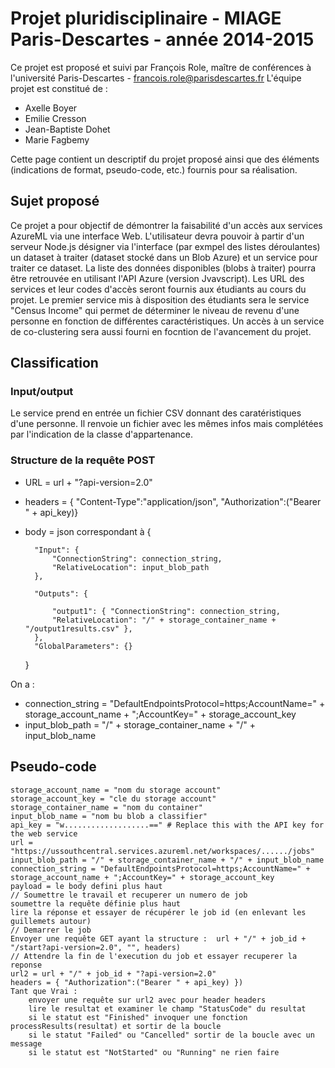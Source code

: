 # Projet pluridisciplinaire - MIAGE Paris-Descartes - année 2014-2015

Ce projet est proposé et suivi par François Role, maître de conférences à l'université Paris-Descartes - francois.role@parisdescartes.fr
L'équipe projet est constitué de :
* Axelle Boyer
* Emilie Cresson
* Jean-Baptiste Dohet
* Marie Fagbemy

Cette page contient un descriptif du projet proposé ainsi que des éléments (indications de format, pseudo-code, etc.) fournis pour sa réalisation.

## Sujet proposé
Ce projet a pour objectif de démontrer la faisabilité d'un accès aux services AzureML via une interface Web.
L'utilisateur devra pouvoir à partir d'un serveur Node.js désigner via l'interface (par exmpel des listes déroulantes) un dataset à traiter (dataset stocké dans un Blob Azure) et un service pour traiter ce dataset. La liste des données disponibles (blobs à traiter)  pourra être retrouvée en utilisant l'API Azure (version Jvavscript). Les URL des services et leur codes d'accès seront fournis aux étudiants au cours du projet. Le premier service mis à disposition des étudiants sera le service "Census Income" qui permet de déterminer le niveau de revenu d'une personne en fonction de différentes caractéristiques. Un accès à un service de co-clustering sera aussi fourni en focntion de l'avancement du projet.



## Classification


### Input/output

Le service prend en entrée un fichier CSV donnant des caratéristiques d'une personne. Il renvoie un fichier avec les mêmes infos mais complétées par l'indication de la classe d'appartenance.

### Structure de la requête POST

* URL = url + "?api-version=2.0"
* headers = { "Content-Type":"application/json", "Authorization":("Bearer " + api_key)}
* body = json correspondant à  {

        "Input": {
            "ConnectionString": connection_string,
            "RelativeLocation": input_blob_path
        },

        "Outputs": {

            "output1": { "ConnectionString": connection_string,
            "RelativeLocation": "/" + storage_container_name + "/output1results.csv" },
        },
        "GlobalParameters": {}
    }
	
On a : 
	
* connection_string = "DefaultEndpointsProtocol=https;AccountName=" + storage_account_name + ";AccountKey=" + storage_account_key
* input_blob_path = "/" + storage_container_name + "/" + input_blob_name

## Pseudo-code

    storage_account_name = "nom du storage account" 
    storage_account_key = "cle du storage account" 
    storage_container_name = "nom du container" 
	input_blob_name = "nom bu blob a classifier"
	api_key = "w...................==" # Replace this with the API key for the web service
    url = "https://ussouthcentral.services.azureml.net/workspaces/....../jobs"
	input_blob_path = "/" + storage_container_name + "/" + input_blob_name
    connection_string = "DefaultEndpointsProtocol=https;AccountName=" + storage_account_name + ";AccountKey=" + storage_account_key
	payload = le body defini plus haut
	// Soumettre le travail et recuperer un numero de job
	soumettre la requête définie plus haut
	lire la réponse et essayer de récupérer le job id (en enlevant les guillemets autour)
	// Demarrer le job
	Envoyer une requête GET ayant la structure :  url + "/" + job_id + "/start?api-version=2.0", "", headers)
	// Attendre la fin de l'execution du job et essayer recuperer la reponse
	url2 = url + "/" + job_id + "?api-version=2.0"
	headers = { "Authorization":("Bearer " + api_key) })
	Tant que Vrai :
	    envoyer une requête sur url2 avec pour header headers
		lire le resultat et examiner le champ "StatusCode" du resultat
		si le statut est "Finished" invoquer une fonction processResults(resultat) et sortir de la boucle 
		si le statut "Failed" ou "Cancelled" sortir de la boucle avec un message
		si le statut est "NotStarted" ou "Running" ne rien faire
		

